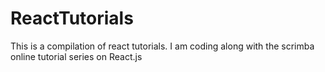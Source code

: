 # ReactTutorials

This is a compilation of react tutorials. I am coding along with the scrimba online tutorial series on React.js
